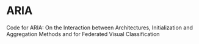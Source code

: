 # ARIA
Code for ARIA: On the Interaction between Architectures, Initialization and Aggregation Methods and for Federated Visual Classification
